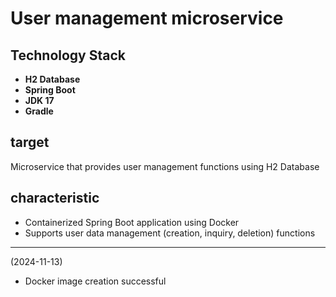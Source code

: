 # User management microservice

## Technology Stack
- **H2 Database**
- **Spring Boot**
- **JDK 17**
- **Gradle**

## target
Microservice that provides user management functions using H2 Database

## characteristic
- Containerized Spring Boot application using Docker
- Supports user data management (creation, inquiry, deletion) functions

---  

(2024-11-13)
- Docker image creation successful  
